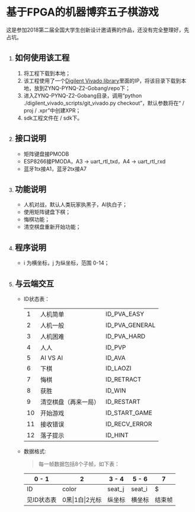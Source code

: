 # 基于FPGA的机器博弈五子棋游戏

这是参加2018第二届全国大学生创新设计邀请赛的作品，还没有完全整理好，先占坑。

1. ## 如何使用该工程

   1. 将工程下载到本地；
   2. 该工程使用了一个[Digilent Vivado library](https://github.com/Digilent/vivado-library.git)里面的IP，将该目录下载到本地，放到ZYNQ-PYNQ-Z2-Gobang\repo下；
   3. 进入ZYNQ-PYNQ-Z2-Gobang目录，调用“python ./digilent_vivado_scripts/git_vivado.py checkout”，默认参数将在“<project repo> / proj / <project name> .xpr”中创建XPR；
   4. sdk工程文件在<project repo> / sdk下。

2. ## 接口说明

   - 矩阵键盘接PMODB
   - ESP8266接PMODA，A3 -> uart_rtl_txd，A4 -> uart_rtl_rxd
   - 蓝牙1tx接A1，蓝牙2tx接A7

3. ## 功能说明

   - 人机对战，默认人类玩家执黑子，AI执白子；
   - 使用矩阵键盘下棋；
   - 悔棋功能；
   - 清空棋盘重新开始功能；

4. ## 程序说明

   - i 为横坐标，j 为纵坐标，范围 0-14；

5. ## 与云端交互

   - ID状态表：

     |      |                      |                |
     | ---- | -------------------- | -------------- |
     | 1    | 人机简单             | ID_PVA_EASY    |
     | 2    | 人机一般             | ID_PVA_GENERAL |
     | 3    | 人机困难             | ID_PVA_HARD    |
     | 4    | 人人                 | ID_PVP         |
     | 5    | AI VS AI             | ID_AVA         |
     | 6    | 下棋                 | ID_LAOZI       |
     | 7    | 悔棋                 | ID_RETRACT     |
     | 8    | 获胜                 | ID_WIN         |
     | 9    | 清空棋盘（再来一局） | ID_RESTART     |
     | 10   | 开始游戏             | ID_START_GAME  |
     | 11   | 接收错误             | ID_RECV_ERROR  |
     | 12   | 落子提示             | ID_HINT        |

   - 数据格式:

     > 每一帧数据包括8个子帧，如下表：

     | 0 - 1      | 2               | 3 - 4  | 5 - 6  | 7      |
     | ---------- | --------------- | ------ | ------ | ------ |
     | ID         | color           | seat_j | seat_i | $      |
     | 见ID状态表 | 0黑\|1白\|2光标 | 纵坐标 | 横坐标 | 结束帧 |